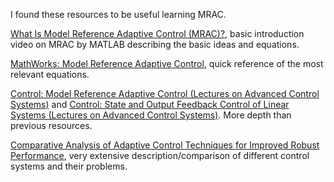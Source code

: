I found these resources to be useful learning MRAC.

[What Is Model Reference Adaptive Control (MRAC)?](https://www.youtube.com/watch?v=GBBXZXmb8UE), basic introduction video on MRAC by MATLAB describing the basic ideas and equations.

[MathWorks: Model Reference Adaptive Control](https://mathworks.com/help/slcontrol/ug/model-reference-adaptive-control.html), quick reference of the most relevant equations.

[Control: Model Reference Adaptive Control (Lectures on Advanced Control Systems)](https://www.youtube.com/watch?v=LJirJeLM6a0) and
[Control: State and Output Feedback Control of Linear Systems (Lectures on Advanced Control Systems)](https://www.youtube.com/watch?v=EWeFxseU6g4).
More depth than previous resources. 

[Comparative Analysis of Adaptive Control Techniques for Improved Robust Performance](https://scholar.google.com/scholar?q=Comparative+Analysis+of+Adaptive+Control+Techniques+for+Improved+Robust+Performance), very extensive description/comparison of different control systems and their problems.



